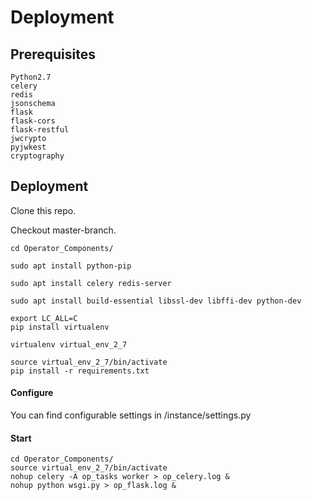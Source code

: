# Deployment

## Prerequisites

    Python2.7
    celery
    redis
    jsonschema
    flask
    flask-cors
    flask-restful
    jwcrypto
    pyjwkest
    cryptography

## Deployment

Clone this repo.

Checkout master-branch.
    
    cd Operator_Components/
    
    sudo apt install python-pip
    
    sudo apt install celery redis-server
    
    sudo apt install build-essential libssl-dev libffi-dev python-dev
    
    export LC_ALL=C
    pip install virtualenv

    virtualenv virtual_env_2_7
    
    source virtual_env_2_7/bin/activate
    pip install -r requirements.txt

#### Configure

You can find configurable settings in /instance/settings.py

#### Start

    cd Operator_Components/
    source virtual_env_2_7/bin/activate
    nohup celery -A op_tasks worker > op_celery.log &
    nohup python wsgi.py > op_flask.log &

